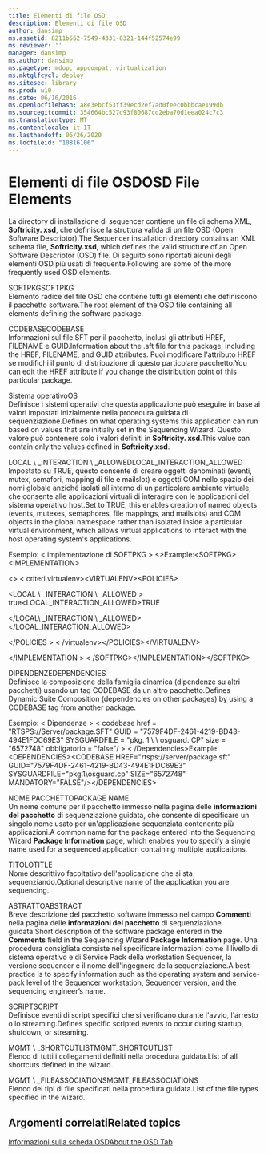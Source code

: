 ```yaml
---
title: Elementi di file OSD
description: Elementi di file OSD
author: dansimp
ms.assetid: 8211b562-7549-4331-8321-144f52574e99
ms.reviewer: ''
manager: dansimp
ms.author: dansimp
ms.pagetype: mdop, appcompat, virtualization
ms.mktglfcycl: deploy
ms.sitesec: library
ms.prod: w10
ms.date: 06/16/2016
ms.openlocfilehash: a8e3ebcf53ff39ecd2ef7ad0feec0bbbcae199db
ms.sourcegitcommit: 354664bc527d93f80687cd2eba70d1eea024c7c3
ms.translationtype: MT
ms.contentlocale: it-IT
ms.lasthandoff: 06/26/2020
ms.locfileid: "10816106"
---
```

# <span data-ttu-id="f0e83-103">Elementi di file OSD</span><span class="sxs-lookup"><span data-stu-id="f0e83-103">OSD File Elements</span></span>


<span data-ttu-id="f0e83-104">La directory di installazione di sequencer contiene un file di schema XML, **Softricity. xsd**, che definisce la struttura valida di un file OSD (Open Software Descriptor).</span><span class="sxs-lookup"><span data-stu-id="f0e83-104">The Sequencer installation directory contains an XML schema file, **Softricity.xsd**, which defines the valid structure of an Open Software Descriptor (OSD) file.</span></span> <span data-ttu-id="f0e83-105">Di seguito sono riportati alcuni degli elementi OSD più usati di frequente.</span><span class="sxs-lookup"><span data-stu-id="f0e83-105">Following are some of the more frequently used OSD elements.</span></span>

<a href="" id="softpkg"></a><span data-ttu-id="f0e83-106">SOFTPKG</span><span class="sxs-lookup"><span data-stu-id="f0e83-106">SOFTPKG</span></span>  
<span data-ttu-id="f0e83-107">Elemento radice del file OSD che contiene tutti gli elementi che definiscono il pacchetto software.</span><span class="sxs-lookup"><span data-stu-id="f0e83-107">The root element of the OSD file containing all elements defining the software package.</span></span>

<a href="" id="codebase"></a><span data-ttu-id="f0e83-108">CODEBASE</span><span class="sxs-lookup"><span data-stu-id="f0e83-108">CODEBASE</span></span>  
<span data-ttu-id="f0e83-109">Informazioni sul file SFT per il pacchetto, inclusi gli attributi HREF, FILENAME e GUID.</span><span class="sxs-lookup"><span data-stu-id="f0e83-109">Information about the .sft file for this package, including the HREF, FILENAME, and GUID attributes.</span></span> <span data-ttu-id="f0e83-110">Puoi modificare l'attributo HREF se modifichi il punto di distribuzione di questo particolare pacchetto.</span><span class="sxs-lookup"><span data-stu-id="f0e83-110">You can edit the HREF attribute if you change the distribution point of this particular package.</span></span>

<a href="" id="os"></a><span data-ttu-id="f0e83-111">Sistema operativo</span><span class="sxs-lookup"><span data-stu-id="f0e83-111">OS</span></span>  
<span data-ttu-id="f0e83-112">Definisce i sistemi operativi che questa applicazione può eseguire in base ai valori impostati inizialmente nella procedura guidata di sequenziazione.</span><span class="sxs-lookup"><span data-stu-id="f0e83-112">Defines on what operating systems this application can run based on values that are initially set in the Sequencing Wizard.</span></span> <span data-ttu-id="f0e83-113">Questo valore può contenere solo i valori definiti in **Softricity. xsd**.</span><span class="sxs-lookup"><span data-stu-id="f0e83-113">This value can contain only the values defined in **Softricity.xsd**.</span></span>

<a href="" id="local-interaction-allowed"></a><span data-ttu-id="f0e83-114">LOCAL \ _INTERACTION \ _ALLOWED</span><span class="sxs-lookup"><span data-stu-id="f0e83-114">LOCAL\_INTERACTION\_ALLOWED</span></span>  
<span data-ttu-id="f0e83-115">Impostato su TRUE, questo consente di creare oggetti denominati (eventi, mutex, semafori, mapping di file e mailslot) e oggetti COM nello spazio dei nomi globale anziché isolati all'interno di un particolare ambiente virtuale, che consente alle applicazioni virtuali di interagire con le applicazioni del sistema operativo host.</span><span class="sxs-lookup"><span data-stu-id="f0e83-115">Set to TRUE, this enables creation of named objects (events, mutexes, semaphores, file mappings, and mailslots) and COM objects in the global namespace rather than isolated inside a particular virtual environment, which allows virtual applications to interact with the host operating system's applications.</span></span>

<span data-ttu-id="f0e83-116">Esempio: &lt; implementazione di SOFTPKG &gt; &lt;&gt;</span><span class="sxs-lookup"><span data-stu-id="f0e83-116">Example:&lt;SOFTPKG&gt;&lt;IMPLEMENTATION&gt;</span></span>

<span data-ttu-id="f0e83-117">&lt;&gt; &lt; criteri virtualenv&gt;</span><span class="sxs-lookup"><span data-stu-id="f0e83-117">&lt;VIRTUALENV&gt;&lt;POLICIES&gt;</span></span>

<span data-ttu-id="f0e83-118">&lt;LOCAL \ _INTERACTION \ _ALLOWED &gt; true</span><span class="sxs-lookup"><span data-stu-id="f0e83-118">&lt;LOCAL\_INTERACTION\_ALLOWED&gt;TRUE</span></span>

<span data-ttu-id="f0e83-119">&lt;/LOCAL\ _INTERACTION \ _ALLOWED&gt;</span><span class="sxs-lookup"><span data-stu-id="f0e83-119">&lt;/LOCAL\_INTERACTION\_ALLOWED&gt;</span></span>

<span data-ttu-id="f0e83-120">&lt;/POLICIES &gt; &lt; /virtualenv&gt;</span><span class="sxs-lookup"><span data-stu-id="f0e83-120">&lt;/POLICIES&gt;&lt;/VIRTUALENV&gt;</span></span>

<span data-ttu-id="f0e83-121">&lt;/IMPLEMENTATION &gt; &lt; /SOFTPKG&gt;</span><span class="sxs-lookup"><span data-stu-id="f0e83-121">&lt;/IMPLEMENTATION&gt;&lt;/SOFTPKG&gt;</span></span>

<a href="" id="dependencies"></a><span data-ttu-id="f0e83-122">DIPENDENZE</span><span class="sxs-lookup"><span data-stu-id="f0e83-122">DEPENDENCIES</span></span>  
<span data-ttu-id="f0e83-123">Definisce la composizione della famiglia dinamica (dipendenze su altri pacchetti) usando un tag CODEBASE da un altro pacchetto.</span><span class="sxs-lookup"><span data-stu-id="f0e83-123">Defines Dynamic Suite Composition (dependencies on other packages) by using a CODEBASE tag from another package.</span></span>

<span data-ttu-id="f0e83-124">Esempio: &lt; Dipendenze &gt; &lt; codebase href = "RTSPS://Server/package.SFT" GUID = "7579F4DF-2461-4219-BD43-494E1FDC69E3" SYSGUARDFILE = "pkg. 1 \ \ osguard. CP" size = "6572748" obbligatorio = "false"/ &gt; &lt; /Dependencies&gt;</span><span class="sxs-lookup"><span data-stu-id="f0e83-124">Example:&lt;DEPENDENCIES&gt;&lt;CODEBASE HREF="rtsps://server/package.sft" GUID="7579F4DF-2461-4219-BD43-494E1FDC69E3" SYSGUARDFILE="pkg.1\\osguard.cp" SIZE="6572748" MANDATORY="FALSE"/&gt;&lt;/DEPENDENCIES&gt;</span></span>

<a href="" id="package-name"></a><span data-ttu-id="f0e83-125">NOME PACCHETTO</span><span class="sxs-lookup"><span data-stu-id="f0e83-125">PACKAGE NAME</span></span>  
<span data-ttu-id="f0e83-126">Un nome comune per il pacchetto immesso nella pagina delle **informazioni del pacchetto** di sequenziazione guidata, che consente di specificare un singolo nome usato per un'applicazione sequenziata contenente più applicazioni.</span><span class="sxs-lookup"><span data-stu-id="f0e83-126">A common name for the package entered into the Sequencing Wizard **Package Information** page, which enables you to specify a single name used for a sequenced application containing multiple applications.</span></span>

<a href="" id="title"></a><span data-ttu-id="f0e83-127">TITOLO</span><span class="sxs-lookup"><span data-stu-id="f0e83-127">TITLE</span></span>  
<span data-ttu-id="f0e83-128">Nome descrittivo facoltativo dell'applicazione che si sta sequenziando.</span><span class="sxs-lookup"><span data-stu-id="f0e83-128">Optional descriptive name of the application you are sequencing.</span></span>

<a href="" id="abstract"></a><span data-ttu-id="f0e83-129">ASTRATTO</span><span class="sxs-lookup"><span data-stu-id="f0e83-129">ABSTRACT</span></span>  
<span data-ttu-id="f0e83-130">Breve descrizione del pacchetto software immesso nel campo **Commenti** nella pagina delle **informazioni del pacchetto** di sequenziazione guidata.</span><span class="sxs-lookup"><span data-stu-id="f0e83-130">Short description of the software package entered in the **Comments** field in the Sequencing Wizard **Package Information** page.</span></span> <span data-ttu-id="f0e83-131">Una procedura consigliata consiste nel specificare informazioni come il livello di sistema operativo e di Service Pack della workstation Sequencer, la versione sequencer e il nome dell'ingegnere della sequenziazione.</span><span class="sxs-lookup"><span data-stu-id="f0e83-131">A best practice is to specify information such as the operating system and service-pack level of the Sequencer workstation, Sequencer version, and the sequencing engineer’s name.</span></span>

<a href="" id="script"></a><span data-ttu-id="f0e83-132">SCRIPT</span><span class="sxs-lookup"><span data-stu-id="f0e83-132">SCRIPT</span></span>  
<span data-ttu-id="f0e83-133">Definisce eventi di script specifici che si verificano durante l'avvio, l'arresto o lo streaming.</span><span class="sxs-lookup"><span data-stu-id="f0e83-133">Defines specific scripted events to occur during startup, shutdown, or streaming.</span></span>

<a href="" id="mgmt-shortcutlist"></a><span data-ttu-id="f0e83-134">MGMT \ _SHORTCUTLIST</span><span class="sxs-lookup"><span data-stu-id="f0e83-134">MGMT\_SHORTCUTLIST</span></span>  
<span data-ttu-id="f0e83-135">Elenco di tutti i collegamenti definiti nella procedura guidata.</span><span class="sxs-lookup"><span data-stu-id="f0e83-135">List of all shortcuts defined in the wizard.</span></span>

<a href="" id="mgmt-fileassociations"></a><span data-ttu-id="f0e83-136">MGMT \ _FILEASSOCIATIONS</span><span class="sxs-lookup"><span data-stu-id="f0e83-136">MGMT\_FILEASSOCIATIONS</span></span>  
<span data-ttu-id="f0e83-137">Elenco dei tipi di file specificati nella procedura guidata.</span><span class="sxs-lookup"><span data-stu-id="f0e83-137">List of the file types specified in the wizard.</span></span>

## <span data-ttu-id="f0e83-138">Argomenti correlati</span><span class="sxs-lookup"><span data-stu-id="f0e83-138">Related topics</span></span>


[<span data-ttu-id="f0e83-139">Informazioni sulla scheda OSD</span><span class="sxs-lookup"><span data-stu-id="f0e83-139">About the OSD Tab</span></span>](about-the-osd-tab.md)

 

 





